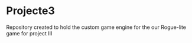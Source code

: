 # Projecte3
Repository created to hold the custom game engine for the our Rogue-lite game for project III
